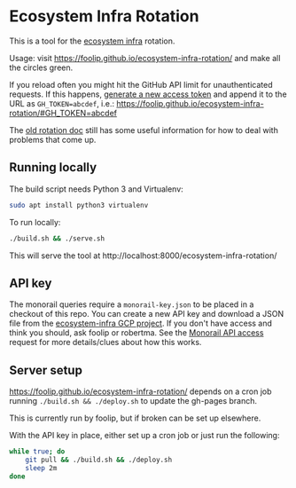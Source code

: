 # Ecosystem Infra Rotation

This is a tool for the [ecosystem infra](https://bit.ly/ecosystem-infra) rotation.

Usage: visit https://foolip.github.io/ecosystem-infra-rotation/ and make all the circles green.

If you reload often you might hit the GitHub API limit for unauthenticated requests.
If this happens, [generate a new access token](https://github.com/settings/tokens/new) and append it to the URL as `GH_TOKEN=abcdef`, i.e.: https://foolip.github.io/ecosystem-infra-rotation/#GH_TOKEN=abcdef

The [old rotation doc](https://bit.ly/ecosystem-infra-rotation) still has some useful information for how to deal with problems that come up.

## Running locally

The build script needs Python 3 and Virtualenv:
```bash
sudo apt install python3 virtualenv
```

To run locally:
```bash
./build.sh && ./serve.sh
```

This will serve the tool at http://localhost:8000/ecosystem-infra-rotation/

## API key

The monorail queries require a `monorail-key.json` to be placed in a checkout of this repo.
You can create a new API key and download a JSON file from the [ecosystem-infra GCP project](https://console.cloud.google.com/iam-admin/serviceaccounts/project?project=ecosystem-infra).
If you don't have access and think you should, ask foolip or robertma.
See the [Monorail API access](https://bugs.chromium.org/p/monorail/issues/detail?id=3234) request for more details/clues about how this works.

## Server setup

https://foolip.github.io/ecosystem-infra-rotation/ depends on a cron job running `./build.sh && ./deploy.sh` to update the gh-pages branch.

This is currently run by foolip, but if broken can be set up elsewhere.

With the API key in place, either set up a cron job or just run the following:
```bash
while true; do
    git pull && ./build.sh && ./deploy.sh
    sleep 2m
done
```
